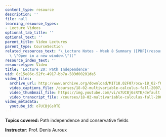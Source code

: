 ```yaml
---
content_type: resource
description: ''
file: null
learning_resource_types:
- Lecture Videos
optional_tab_title: ''
optional_text: ''
parent_title: Video Lectures
parent_type: CourseSection
related_resources_text: "\_Lecture Notes - Week 8 Summary ([PDF](resources/lec_week8\
  \ \"Open in a new window.\"))"
resource_index_text: ''
resourcetype: Video
title: 'Lecture 20: Path Independence'
uid: 8c15e86c-52fc-4917-bb7a-583d00201da5
video_files:
  archive_url: http://www.archive.org/download/MIT18.02F07/ocw-18_02-f07-lec20_300k.mp4
  video_captions_file: /courses/18-02-multivariable-calculus-fall-2007/ed04435e9b8e59fd8a2ffd7212a46602_o7UCBjGsRTE.vtt
  video_thumbnail_file: https://img.youtube.com/vi/o7UCBjGsRTE/default.jpg
  video_transcript_file: /courses/18-02-multivariable-calculus-fall-2007/871465b45c12ea4bbf666a9a7a8a2d37_o7UCBjGsRTE.pdf
video_metadata:
  youtube_id: o7UCBjGsRTE
---
```


**Topics covered:** Path independence and conservative fields

**Instructor:** Prof. Denis Auroux